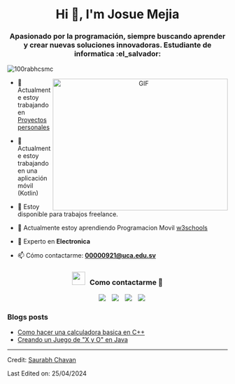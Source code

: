 <h1 align="center">Hi 👋, I'm <a target="blank">
Josue Mejia</a></h1>
<h3 align="center">Apasionado por la programación, siempre buscando aprender y crear nuevas soluciones innovadoras. Estudiante de informatica :el_salvador: </h3>

<p align="left"> <img src="https://www.ceboix.org/wp-content/uploads/2020/01/excursio.gif" alt="100rabhcsmc" /> </p>

<a target="_blank" align="center">
  <img align="right" top="500" height="300" width="400" alt="GIF" src="https://media.giphy.com/media/SWoSkN6DxTszqIKEqv/giphy.gif">
</a>

- 🔭 Actualmente estoy trabajando en [Proyectos personales](https://github.com/00000921)

- 🌱 Actualmente estoy trabajando en una aplicación móvil (Kotlin)

- 🤝 Estoy disponible para trabajos freelance.

- 🌱 Actualmente estoy aprendiendo Programacion Movil [w3schools](www.w3schools.com)

<!-- 📝 Regularmente escribo artículos en [https://dev.to/100rabhcsmc](https://dev.to/100rabhcsmc) -->

- 💬 Experto en **Electronica**

- 📫 Cómo contactarme: **00000921@uca.edu.sv**

<h3 align="center" > <img src="https://media.giphy.com/media/iY8CRBdQXODJSCERIr/giphy.gif" width="30" height="30" style="margin-right: 10px;">Como contactarme 🤝 </h3>

<p align="center">

 <div align="center"  class="icons-social" style="margin-left: 10px;">
        <a style="margin-left: 10px;"  target="_blank" href="https://www.linkedin.com/in/josue-alfredo-mejia-urias-595337243/">
			<img src="https://img.icons8.com/doodle/40/000000/linkedin--v2.png"></a>
        <a style="margin-left: 10px;" target="_blank" href="https://github.com/00000921">
		<img src="https://img.icons8.com/doodle/40/000000/github--v1.png"></a>
        <a style="margin-left: 10px;" target="_blank" href="https://www.instagram.com/josue._.mj/">
			<img src="https://img.icons8.com/doodle/40/000000/instagram-new--v2.png"></a>
		<a style="margin-left: 10px;" target="_blank" href="https://www.youtube.com/@marchedpond1299">
				<img src="https://img.icons8.com/doodle/1x/youtube--v2.png" ></a>
      </div>

</p>

### Blogs posts

<!-- BLOG-POST-LIST:START -->

- [Como hacer una calculadora basica en C++](https://dev.to/00000921/titulo-construyendo-una-calculadora-simple-en-c-aprendiendo-los-fundamentos-de-la-programacion-26mp)
- [Creando un Juego de "X y O" en Java](https://dev.to/00000921/creando-un-juego-de-x-y-o-en-java-aprende-a-programar-divirtiendote-3p5p)
<!-- BLOG-POST-LIST:END -->

---

Credit: [Saurabh Chavan](https://github.com/100rabhcsmc)

Last Edited on: 25/04/2024
